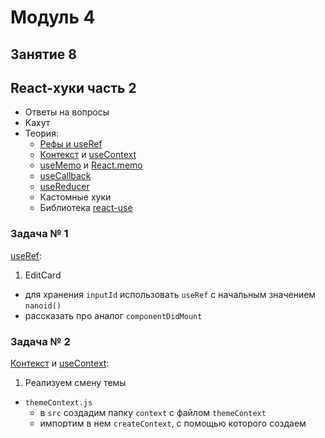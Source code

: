 # Модуль 4

## Занятие 8

## React-хуки часть 2

- Ответы на вопросы
- Кахут
- Теория:
  - [Рефы и useRef](https://blog.logrocket.com/a-guide-to-react-refs/)
  - [Контекст](https://reactjs.org/docs/context.html) и
    [useContext](https://reactjs.org/docs/hooks-reference.html#usecontext)
  - [useMemo](https://dev.to/afozbek/react-hooks-usememo-4n23) и
    [React.memo](https://dmitripavlutin.com/use-react-memo-wisely/)
  - [useCallback](https://habr.com/ru/post/529950/)
  - [useReducer](https://webtricks-master.ru/react-hooks/uchim-usereducer-na-primerah-react-hooks/)
  - Кастомные хуки
  - Библиотека [react-use](https://github.com/streamich/react-use)

### Задача № 1

[useRef](https://reactjs.org/docs/hooks-reference.html#useref):

1. EditCard

- для хранения `inputId` использовать `useRef` с начальным значением `nanoid()`
- рассказать про аналог `componentDidMount`

### Задача № 2

[Контекст](https://reactjs.org/docs/context.html) и
[useContext](https://reactjs.org/docs/hooks-reference.html#usecontext):

1. Реализуем смену темы

- `themeContext.js`
  - в `src` создадим папку `context` с файлом `themeContext`
  - импортим в нем `createContext`, с помощью которого создаем `ThemeContext` с
    начальным значением:
    ```
    { theme: themes.light, toggleTheme: () => {} }
    ```
  - для тем используем объект:
    ```
    const themes = { light: 'light', dark: 'dark' };
    ```
  - экспортируем и темы, и контекст
- `App.jsx`
  - импортируем `ThemeContext` и `themes` из `themeContext.js`
  - создаем стейт `theme` с начальным значением `themes.light`
  - создаем функцию `toggleTheme`, которая меняет темы в стейте в зависимости от
    того, какаятема была предыдущей (или `themes.light`, или `themes.dark`)
  - оборачиваем все компоненты, которым нужна информация о теме в провайдер,
    которому в поле `value` передаем стейт `theme` и функцию:
    ```
    <ThemeContext.Provider value={{ theme, toggleTheme }}>
    ```
- `ThemeSwitcher.jsx`
  - импортируем `useContext`, а также `ThemeContext` и `themes` из
    `themeContext.js`
  - получаем доступ к текущей теме и функции:
    ```
    const { theme, toggleTheme } = useContext(ThemeContext);
    ```
  - функцию используем как обработчик события в `onChange` инпута
  - а тему для определения состояния чекбокса:
    ```
    checked={theme === themes.light}
    ```
- `Header.jsx`
  - импортируем `useContext`, `ThemeSwitcher`, а также `ThemeContext` и `themes`
    из контекста
  - подключаем `ThemeSwitcher` над заголовком
  - с помощью `useContext` получаем доступ к текущей теме, которую используем
    для определения класса на хедере:
    ```
    className={theme === themes.light ? s.lightTheme : s.darkTheme}
    ```
- Остальные файлы, которым нужна информация о теме (`Main`, `Section`,
  `Sidebar`...)
  - импортируем `useContext`, а также `ThemeContext` и `themes` из контекста
  - с помощью `useContext` получаем доступ к текущей теме, которую используем
    для определения классов

### Задача № 3

[useMemo](https://reactjs.org/docs/hooks-reference.html#usememo),
[React.memo](https://reactjs.org/docs/react-api.html#reactmemo) и
[useCallback](https://reactjs.org/docs/hooks-reference.html#usecallback):

- в компоненте `ItemsList` ставим консоль-лог и наблюдаем, как он перерендерится
  каждый раз, как мы открываем и закрываем форму добавления
- пробуем обернуть `ItemsList` в `React.memo` и смотрим на результат
- расставляем консоль-логи для каждого изменившегося пропа и проверяем, какие
  пропы меняются
- для того, чтобы избавиться от пересоздания пропов-функций, оборачиваем их при
  создании в `useCallback` в родителе `CitiesBlock`
- для того, чтобы отфильтрованные города не вычислялись каждый раз, оборачиваем
  их расчет в `useMemo`
- в браузере в `Profiler` сравнивам рендер `ItemsList` при открытии и закрытии
  формы добавления с и без `React.memo`

### Задача № 4

[useReducer](https://reactjs.org/docs/hooks-reference.html#usereducer):

- в `DepartmentsBlock` перепишем `useState` для `departments` на `useReducer`:
  ```
  const [departments, dispatch] = useReducer(departmentsReducer, []);
  ```
- теперь везде вместо вызова setDepartments, будем использовать вызов
  `dispatch`, передавая ему объект с `action`, например:
  ```
  dispatch({ type: 'delete', payload: deletedDepartment.id });
  ```

### Задача № 6

Кастомные хуки:

- написать свой `toggle` хук и использовать его для тоггла `Sidebar`
- разобрать кастомный хук `useOutsideClickDetector` и применить его в
  `CardWithMenu`

### Задача № 7

Библиотека [react-use](https://github.com/streamich/react-use):

- для фильтра в `CitiesBlock` использовать хук
  [useLocalStorage](https://github.com/streamich/react-use/blob/master/docs/useLocalStorage.md)
- в `Modal` используем хук
  [useLockBodyScroll](https://github.com/streamich/react-use/blob/master/docs/useLockBodyScroll.md)
